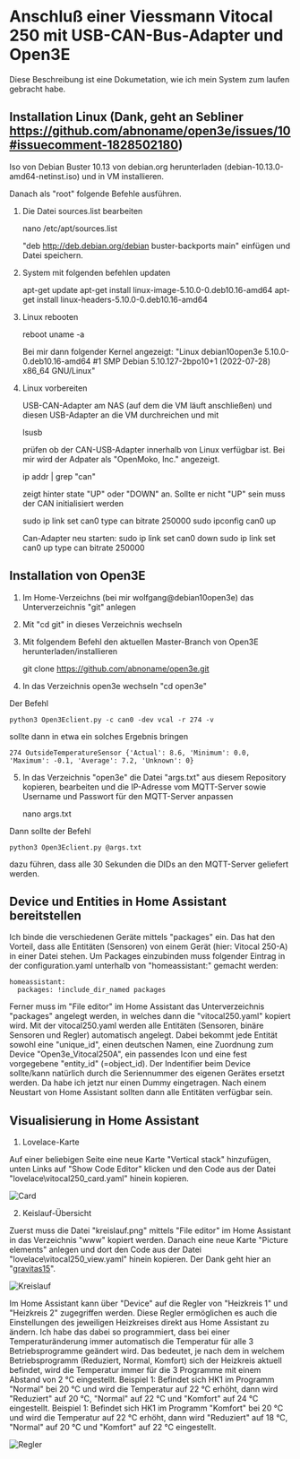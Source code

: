 # Anschluß einer Viessmann Vitocal 250 mit USB-CAN-Bus-Adapter und Open3E 

Diese Beschreibung ist eine Dokumetation, wie ich mein System zum laufen gebracht habe. 

## Installation Linux (Dank, geht an Sebliner https://github.com/abnoname/open3e/issues/10#issuecomment-1828502180)

Iso von Debian Buster 10.13 von debian.org herunterladen (debian-10.13.0-amd64-netinst.iso) und in VM installieren.

Danach als "root" folgende Befehle ausführen. 

1. Die Datei sources.list bearbeiten

    nano /etc/apt/sources.list

    "deb http://deb.debian.org/debian buster-backports main" einfügen und Datei speichern.

2. System mit folgenden befehlen updaten

    apt-get update
    apt-get install linux-image-5.10.0-0.deb10.16-amd64
    apt-get install linux-headers-5.10.0-0.deb10.16-amd64

3. Linux rebooten

    reboot
    uname -a

    Bei mir dann folgender Kernel angezeigt: "Linux debian10open3e 5.10.0-0.deb10.16-amd64 #1 SMP Debian 5.10.127-2bpo10+1 (2022-07-28) x86_64 GNU/Linux"

4. Linux vorbereiten

    USB-CAN-Adapter am NAS (auf dem die VM läuft anschließen) und diesen USB-Adapter an die VM durchreichen und mit 

    lsusb 

    prüfen ob der CAN-USB-Adapter innerhalb von Linux verfügbar ist. Bei mir wird der Adpater als "OpenMoko, Inc." angezeigt. 

    ip addr | grep "can" 

    zeigt hinter state "UP" oder "DOWN" an. Sollte er nicht "UP" sein muss der CAN initialisiert werden 

    sudo ip link set can0 type can bitrate 250000
    sudo ipconfig can0 up    
    
    Can-Adapter neu starten:
    sudo ip link set can0 down
    sudo ip link set can0 up type can bitrate 250000


## Installation von Open3E 

1. Im Home-Verzeichns (bei mir wolfgang@debian10open3e) das Unterverzeichnis "git" anlegen
2. Mit "cd git" in dieses Verzeichnis wechseln
3. Mit folgendem Befehl den aktuellen Master-Branch von Open3E herunterladen/installieren

    git clone https://github.com/abnoname/open3e.git

4. In das Verzeichnis open3e wechseln "cd open3e"

Der Befehl 

    python3 Open3Eclient.py -c can0 -dev vcal -r 274 -v

sollte dann in etwa ein solches Ergebnis bringen

    274 OutsideTemperatureSensor {'Actual': 8.6, 'Minimum': 0.0, 'Maximum': -0.1, 'Average': 7.2, 'Unknown': 0}

5. In das Verzeichnis "open3e" die Datei "args.txt" aus diesem Repository kopieren, bearbeiten und die IP-Adresse vom MQTT-Server sowie Username und Passwort für den MQTT-Server anpassen

    nano args.txt

Dann sollte der Befehl 

    python3 Open3Eclient.py @args.txt

dazu führen, dass alle 30 Sekunden die DIDs an den MQTT-Server geliefert werden. 

## Device und Entities in Home Assistant bereitstellen

Ich binde die verschiedenen Geräte mittels "packages" ein. Das hat den Vorteil, dass alle Entitäten (Sensoren) von einem Gerät (hier: Vitocal 250-A) in einer Datei stehen. Um Packages einzubinden muss folgender Eintrag in der configuration.yaml unterhalb von "homeassistant:" gemacht werden:

    homeassistant:
      packages: !include_dir_named packages

Ferner muss im "File editor" im Home Assistant das Unterverzeichnis "packages" angelegt werden, in welches dann die "vitocal250.yaml" kopiert wird. Mit der vitocal250.yaml werden alle Entitäten (Sensoren, binäre Sensoren und Regler) automatisch angelegt. Dabei bekommt jede Entität sowohl eine "unique_id", einen deutschen Namen, eine Zuordnung zum Device "Open3e_Vitocal250A", ein passendes Icon und eine fest vorgegebene "entity_id" (=object_id). Der Indentifier beim Device sollte/kann natürlich durch die Seriennummer des eigenen Gerätes ersetzt werden. Da habe ich jetzt nur einen Dummy eingetragen. Nach einem Neustart von Home Assistant sollten dann alle Entitäten verfügbar sein. 

## Visualisierung in Home Assistant 

1. Lovelace-Karte

Auf einer beliebigen Seite eine neue Karte "Vertical stack" hinzufügen, unten Links auf "Show Code Editor" klicken und den Code aus der Datei "lovelace\vitocal250_card.yaml" hinein kopieren. 

![Card](./pictures/HA_Card.jpg)

2. Keislauf-Übersicht

Zuerst muss die Datei "kreislauf.png" mittels "File editor" im Home Assistant in das Verzeichnis "www" kopiert werden. Danach eine neue Karte "Picture elements" anlegen und dort den Code aus der Datei "lovelace\vitocal250_view.yaml" hinein kopieren. Der Dank geht hier an "[gravitas15](https://github.com/open3e/open3e/discussions/54)".

![Kreislauf](./pictures/HA_Kreislauf.jpg)

Im Home Assistant kann über "Device" auf die Regler von "Heizkreis 1" und "Heizkreis 2" zugegriffen werden. Diese Regler ermöglichen es auch die Einstellungen des jeweiligen Heizkreises direkt aus Home Assistant zu ändern. Ich habe das dabei so programmiert, dass bei einer Temperaturänderung immer automatisch die Temperatur für alle 3 Betriebsprogramme geändert wird. Das bedeutet, je nach dem in welchem Betriebsprogramm (Reduziert, Normal, Komfort) sich der Heizkreis aktuell befindet, wird die Temperatur immer für die 3 Programme mit einem Abstand von 2 °C eingestellt. 
Beispiel 1: Befindet sich HK1 im Programm "Normal" bei 20 °C und wird die Temperatur auf 22 °C erhöht, dann wird "Reduziert" auf 20 °C, "Normal" auf 22 °C und "Komfort" auf 24 °C eingestellt. 
Beispiel 1: Befindet sich HK1 im Programm "Komfort" bei 20 °C und wird die Temperatur auf 22 °C erhöht, dann wird "Reduziert" auf 18 °C, "Normal" auf 20 °C und "Komfort" auf 22 °C eingestellt. 

![Regler](./pictures/HA_Control.jpg)